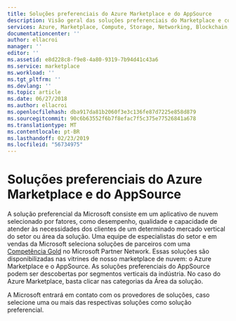 ```yaml
---
title: Soluções preferenciais do Azure Marketplace e do AppSource
description: Visão geral das soluções preferenciais do Marketplace e como elas são selecionadas
services: Azure, Marketplace, Compute, Storage, Networking, Blockchain, Security
documentationcenter: ''
author: ellacroi
manager: ''
editor: ''
ms.assetid: e8d228c8-f9e8-4a80-9319-7b94d41c43a6
ms.service: marketplace
ms.workload: ''
ms.tgt_pltfrm: ''
ms.devlang: ''
ms.topic: article
ms.date: 06/27/2018
ms.author: ellacroi
ms.openlocfilehash: dba917da81b2060f3e3c136fe87d7225e858d879
ms.sourcegitcommit: 90c6b63552f6b7f8efac7f5c375e77526841a678
ms.translationtype: MT
ms.contentlocale: pt-BR
ms.lasthandoff: 02/23/2019
ms.locfileid: "56734975"
---
```

# <a name="preferred-solutions-in-azure-marketplace-and-appsource"></a>Soluções preferenciais do Azure Marketplace e do AppSource

A solução preferencial da Microsoft consiste em um aplicativo de nuvem selecionado por fatores, como desempenho, qualidade e capacidade de atender às necessidades dos clientes de um determinado mercado vertical do setor ou área da solução. Uma equipe de especialistas do setor e em vendas da Microsoft seleciona soluções de parceiros com uma [Competência Gold](https://partner.microsoft.com/membership/competencies) no Microsoft Partner Network. Essas soluções são disponibilizadas nas vitrines de nosso marketplace de nuvem: o Azure Marketplace e o AppSource. As soluções preferenciais do AppSource podem ser descobertas por segmentos verticais da indústria. No caso do Azure Marketplace, basta clicar nas categorias da Área da solução.

A Microsoft entrará em contato com os provedores de soluções, caso selecione uma ou mais das respectivas soluções como solução preferencial.
